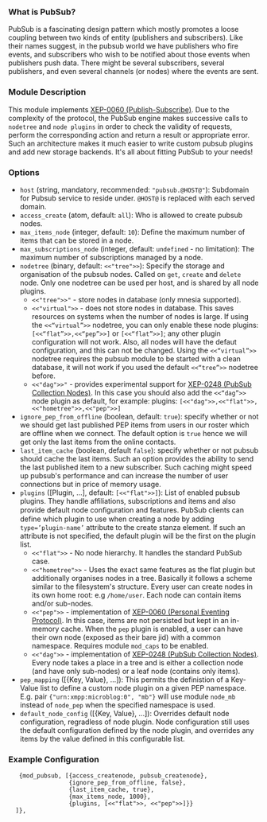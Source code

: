 ### What is PubSub?

PubSub is a fascinating design pattern which mostly promotes a loose coupling between two kinds of entity (publishers and subscribers).
Like their names suggest, in the pubsub world we have publishers who fire events, and subscribers who wish to be notified about those events when publishers push data.
There might be several subscribers, several publishers, and even several channels (or nodes) where the events are sent.

### Module Description

This module implements [XEP-0060 (Publish-Subscribe)](http://www.xmpp.org/extensions/xep-0060.html).
Due to the complexity of the protocol, the PubSub engine makes successive calls to `nodetree` and `node plugins` in order to check the validity of requests, perform the corresponding action and return a result or appropriate error.
Such an architecture makes it much easier to write custom pubsub plugins and add new storage backends.
It's all about fitting PubSub to your needs!

### Options

* `host` (string, mandatory, recommended: `"pubsub.@HOST@"`): Subdomain for Pubsub service to reside under. `@HOST@` is replaced with each served domain.
* `access_create` (atom, default: `all`): Who is allowed to create pubsub nodes.
* `max_items_node` (integer, default: `10`): Define the maximum number of items that can be stored in a node.
* `max_subscriptions_node` (integer, default: `undefined` - no limitation): The maximum number of subscriptions managed by a node.
* `nodetree` (binary, default: `<<"tree">>`): Specify the storage and organisation of the pubsub nodes.
Called on `get`, `create` and `delete` node.
Only one nodetree can be used per host, and is shared by all node plugins.
    * `<<"tree">>"` - store nodes in database (only mnesia supported).
    * `<<"virtual">>` - does not store nodes in database.
    This saves resources on systems when the number of nodes is large.
    If using the `<<“virtual”>>` nodetree, you can only enable these node plugins:
    `[<<“flat”>>,<<“pep”>>]` or `[<<“flat”>>]`; any other plugin configuration will not work.
    Also, all nodes will have the defaut configuration, and this can not be changed.
    Using the `<<“virtual”>>` nodetree requires the pubsub module to be started with a clean database, it will not work if you used the default `<<“tree”>>` nodetree before.
    * `<<"dag">>"` - provides experimental support for [XEP-0248 (PubSub Collection Nodes)](http://xmpp.org/extensions/xep-0248.html).
    In this case you should also add the `<<“dag”>>` node plugin as default, for example: plugins: `[<<"dag">>,<<"flat">>,<<"hometree">>,<<"pep">>]`
* `ignore_pep_from_offline` (boolean, default: `true`): specify whether or not we should get last published PEP items from users in our roster which are offline when we connect.
The default option is `true` hence we will get only the last items from the online contacts.
* `last_item_cache` (boolean, default `false`): specify whether or not pubsub should cache the last items. Such an option provides the ability to send the last published item to a new subscriber.
Such caching might speed up pubsub's performance and can increase the number of user connections but in price of memory usage.
* `plugins` ([Plugin, ...], default: `[<<"flat">>]`): List of enabled pubsub plugins.
They handle affiliations, subscriptions and items and also provide default node conﬁguration and features.
PubSub clients can define which plugin to use when creating a node by adding `type=’plugin-name’` attribute to the create stanza element.
If such an attribute is not specified, the default plugin will be the first on the plugin list.
    * `<<"flat">>` -  No node hierarchy.
    It handles the standard PubSub case.
    * `<<"hometree">>` - Uses the exact same features as the flat plugin but additionally organises nodes in a tree.
    Basically it follows a scheme similar to the filesystem's structure.
    Every user can create nodes in its own home root: e.g `/home/user`.
    Each node can contain items and/or sub-nodes.
    * `<<"pep">>` - implementation of [XEP-0060 (Personal Eventing Protocol)](http://xmpp.org/extensions/xep-0163.html).
    In this case, items are not persisted but kept in an in-memory cache.
    When the `pep` plugin is enabled, a user can have their own node (exposed as their bare jid) with a common namespace.
    Requires module `mod_caps` to be enabled.
    * `<<"dag">>` - implementation of [XEP-0248 (PubSub Collection Nodes)](https://xmpp.org/extensions/xep-0248.html).
    Every node takes a place in a tree and is either a collection node (and have only sub-nodes) or a leaf node (contains only items).
* `pep_mapping` ([{Key, Value}, ...]): This permits the definistion of a Key-Value list to define a custom node plugin on a given PEP namespace.
E.g. pair `{"urn:xmpp:microblog:0", "mb"}` will use module `node_mb` instead of `node_pep` when the specified namespace is used.
* `default_node_config` ([{Key, Value}, ...]): Overrides default node configuration, regradless of node plugin.
Node configuration still uses the default configuration defined by the node plugin, and overrides any items by the value defined in this configurable list.

### Example Configuration

```
   {mod_pubsub, [{access_createnode, pubsub_createnode},
                 {ignore_pep_from_offline, false},
                 {last_item_cache, true},
                 {max_items_node, 1000},
                 {plugins, [<<"flat">>, <<"pep">>]}}
  ]},
```
